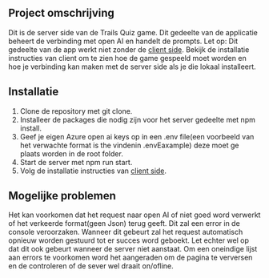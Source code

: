 ## Project omschrijving

Dit is de server side van de Trails Quiz game. Dit gedeelte van de applicatie beheert de verbinding met open AI en handelt de prompts.
Let op: Dit gedeelte van de app werkt niet zonder de [client side](https://github.com/olevanderheiden/programmeren8Opdracht1/tree/clientSide). Bekijk de installatie instructies van client om te zien hoe de game gespeeld moet worden en hoe je verbinding kan maken met de server side als je die lokaal installeert.

## Installatie

1. Clone de repository met git clone.
2. Installeer de packages die nodig zijn voor het server gedeelte met npm install.
3. Geef je eigen Azure open ai keys op in een .env file(een voorbeeld van het verwachte format is the vindenin .envEaxample) deze moet ge plaats worden in de root folder.
4. Start de server met npm run start.
5. Volg de installatie instructies van [client side](https://github.com/olevanderheiden/programmeren8Opdracht1/tree/clientSide).

## Mogelijke problemen

Het kan voorkomen dat het request naar open AI of niet goed word verwerkt of het verkeerde format(geen Json) terug geeft. Dit zal een error in de console veroorzaken. Wanneer dit gebeurt zal het request automatisch opnieuw worden gestuurd tot er succes word geboekt. Let echter wel op dat dit ook gebeurt wanneer de server niet aanstaat. Om een oneindige lijst aan errors te voorkomen word het aangeraden om de pagina te verversen en de controleren of de sever wel draait on/ofline.
